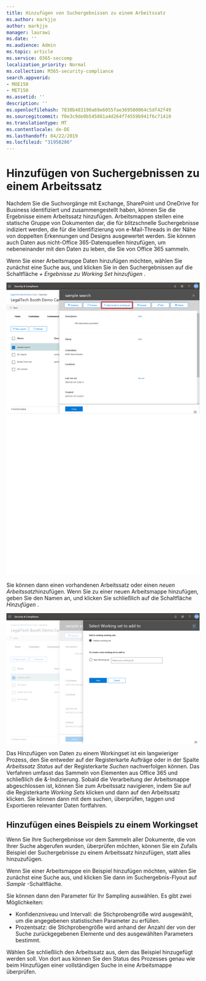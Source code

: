 ```yaml
---
title: Hinzufügen von Suchergebnissen zu einem Arbeitssatz
ms.author: markjjo
author: markjjo
manager: laurawi
ms.date: ''
ms.audience: Admin
ms.topic: article
ms.service: O365-seccomp
localization_priority: Normal
ms.collection: M365-security-compliance
search.appverid:
- MOE150
- MET150
ms.assetid: ''
description: ''
ms.openlocfilehash: 7830b483190a69e6055fae369580064c5df42f49
ms.sourcegitcommit: f0e3c9de0b545081a4d264f74559b941f6c71410
ms.translationtype: MT
ms.contentlocale: de-DE
ms.lasthandoff: 04/22/2019
ms.locfileid: "31958286"
---
```

# <a name="add-search-results-to-a-working-set"></a>Hinzufügen von Suchergebnissen zu einem Arbeitssatz

Nachdem Sie die Suchvorgänge mit Exchange, SharePoint und OneDrive for Business identifiziert und zusammengestellt haben, können Sie die Ergebnisse einem Arbeitssatz hinzufügen. Arbeitsmappen stellen eine statische Gruppe von Dokumenten dar, die für blitzschnelle Suchergebnisse indiziert werden, die für die Identifizierung von e-Mail-Threads in der Nähe von doppelten Erkennungen und Designs ausgewertet werden.  Sie können auch Daten aus nicht-Office 365-Datenquellen hinzufügen, um nebeneinander mit den Daten zu leben, die Sie von Office 365 sammeln.

Wenn Sie einer Arbeitsmappe Daten hinzufügen möchten, wählen Sie zunächst eine Suche aus, und klicken Sie in den Suchergebnissen auf die Schaltfläche *+ Ergebnisse zu Working Set hinzufügen* .

![Hinzufügen von Daten zu einem Workingset](../media/c1b4fc00-7a15-4587-b9b0-ce594bb02e4d.png)

Sie können dann einen vorhandenen Arbeitssatz oder einen *neuen Arbeitssatz*hinzufügen.  Wenn Sie zu einer neuen Arbeitsmappe hinzufügen, geben Sie den Namen an, und klicken Sie schließlich auf die Schaltfläche *Hinzufügen* .

![Auswählen eines Arbeitssatzes](../media/e8c6ab51-da8d-4c39-9b21-26bfdf453fb9.png)

Das Hinzufügen von Daten zu einem Workingset ist ein langwieriger Prozess, den Sie entweder auf der Registerkarte Aufträge oder in der Spalte *Arbeitssatz Status* auf der Registerkarte *Suchen* nachverfolgen können.  Das Verfahren umfasst das Sammeln von Elementen aus Office 365 und schließlich die &-Indizierung.  Sobald die Verarbeitung der Arbeitsmappe abgeschlossen ist, können Sie zum Arbeitssatz navigieren, indem Sie auf die Registerkarte *Working Sets* klicken und dann auf den Arbeitssatz klicken.  Sie können dann mit dem suchen, überprüfen, taggen und Exportieren relevanter Daten fortfahren.

## <a name="adding-a-sample-to-a-working-set"></a>Hinzufügen eines Beispiels zu einem Workingset

Wenn Sie Ihre Suchergebnisse vor dem Sammeln aller Dokumente, die von Ihrer Suche abgerufen wurden, überprüfen möchten, können Sie ein Zufalls Beispiel der Suchergebnisse zu einem Arbeitssatz hinzufügen, statt alles hinzuzufügen.

Wenn Sie einer Arbeitsmappe ein Beispiel hinzufügen möchten, wählen Sie zunächst eine Suche aus, und klicken Sie dann im Suchergebnis-Flyout auf *Sample* -Schaltfläche.

Sie können dann den Parameter für Ihr Sampling auswählen. Es gibt zwei Möglichkeiten:
- Konfidenzniveau und Intervall: die Stichprobengröße wird ausgewählt, um die angegebenen statistischen Parameter zu erfüllen.
- Prozentsatz: die Stichprobengröße wird anhand der Anzahl der von der Suche zurückgegebenen Elemente und des ausgewählten Parameters bestimmt.

Wählen Sie schließlich den Arbeitssatz aus, dem das Beispiel hinzugefügt werden soll. Von dort aus können Sie den Status des Prozesses genau wie beim Hinzufügen einer vollständigen Suche in eine Arbeitsmappe überprüfen. 
